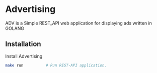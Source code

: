 # Advertising

ADV is a Simple REST_API web application for displaying ads written in GOLANG

## Installation
Install Advertising
```sh
make run          # Run REST-API application.
```
